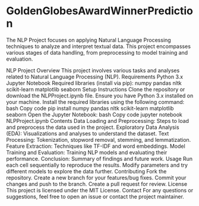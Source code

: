 # GoldenGlobesAwardWinnerPrediction
The NLP Project focuses on applying Natural Language Processing techniques to analyze and interpret textual data. This project encompasses various stages of data handling, from preprocessing to model training and evaluation.

NLP Project
Overview
This project involves various tasks and analyses related to Natural Language Processing (NLP).
Requirements
Python 3.x
Jupyter Notebook
Required libraries (install via pip):
numpy
pandas
nltk
scikit-learn
matplotlib
seaborn
Setup Instructions
Clone the repository or download the NLPProject.ipynb file.
Ensure you have Python 3.x installed on your machine.
Install the required libraries using the following command:
bash
Copy code
pip install numpy pandas nltk scikit-learn matplotlib seaborn
Open the Jupyter Notebook:
bash
Copy code
jupyter notebook NLPProject.ipynb
Contents
Data Loading and Preprocessing:
Steps to load and preprocess the data used in the project.
Exploratory Data Analysis (EDA):
Visualizations and analyses to understand the dataset.
Text Processing:
Tokenization, stopword removal, stemming, and lemmatization.
Feature Extraction:
Techniques like TF-IDF and word embeddings.
Model Training and Evaluation:
Training NLP models and evaluating their performance.
Conclusion:
Summary of findings and future work.
Usage
Run each cell sequentially to reproduce the results.
Modify parameters and try different models to explore the data further.
Contributing
Fork the repository.
Create a new branch for your features/bug fixes.
Commit your changes and push to the branch.
Create a pull request for review.
License
This project is licensed under the MIT License.
Contact
For any questions or suggestions, feel free to open an issue or contact the project maintainer.
